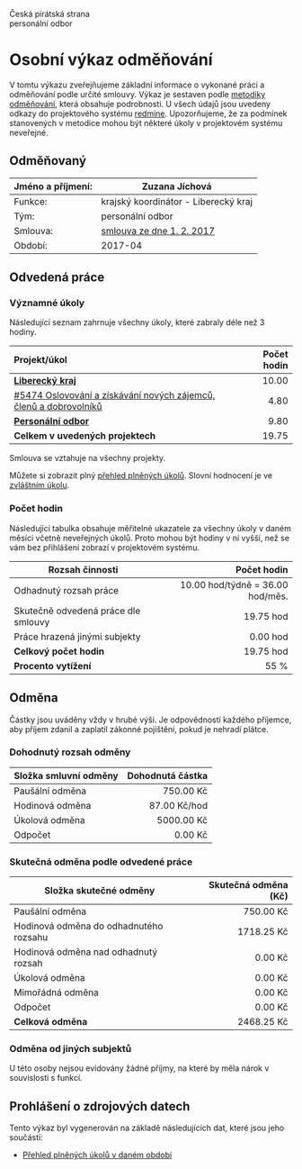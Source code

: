 Česká pirátská strana  
personální odbor

Osobní výkaz odměňování
=======================

V tomtu výkazu zveřejňujeme základní informace o vykonané práci a odměňování
podle určité smlouvy. Výkaz je sestaven podle [metodiky odměňování][metodika],
která obsahuje podrobnosti. U všech údajů jsou uvedeny odkazy do projektového
systému [redmine](https://redmine.pirati.cz). Upozorňujeme, že za podmínek
stanovených v metodice mohou být některé úkoly v projektovém systému neveřejné.

Odměňovaný
----------

Jméno a příjmení:                      | Zuzana Jíchová
-----------------------                | --------------------
Funkce:                                | krajský koordinátor - Liberecký kraj
Tým:                                   | personální odbor
Smlouva:                               | [smlouva ze dne 1. 2. 2017][smlouva]
Období:                                | 2017-04


Odvedená práce
--------------

### Významné úkoly

Následující seznam zahrnuje všechny úkoly, které zabraly déle než 3 hodiny.

| Projekt/úkol                                                               |   Počet hodin |
|:---------------------------------------------------------------------------|--------------:|
| **[Liberecký kraj][p82]**                                                  |         10.00 |
| [#5474 Oslovování a získávání nových zájemců, členů a dobrovolníků][t5474] |          4.80 |
| **[Personální odbor][p41]**                                                |          9.80 |
| **Celkem v uvedených projektech**                                          |         19.75 |

Smlouva se vztahuje na všechny projekty. 

Můžete si zobrazit plný [přehled plněných úkolů][tasklist].
Slovní hodnocení je ve [zvláštním úkolu][hodnoceni].


### Počet hodin

Následující tabulka obsahuje měřitelné ukazatele za všechny úkoly v daném měsíci
včetně neveřejných úkolů. Proto mohou být hodiny v ní vyšší, než se vám bez
přihlášení zobrazí v projektovém systému.

Rozsah činnosti                        | Počet hodin
--------------                         | ----------:
Odhadnutý rozsah práce                 |  10.00 hod/týdně =  36.00 hod/měs.
Skutečně odvedená práce dle smlouvy    |  19.75 hod
Práce hrazená jinými subjekty          |   0.00 hod
**Celkový počet hodin**                |  19.75 hod
**Procento vytížení**                  |   55 %

Odměna
------

Částky jsou uváděny vždy v hrubé výši. Je odpovědností každého příjemce, aby
příjem zdanil a zaplatil zákonné pojištění, pokud je nehradí plátce.

### Dohodnutý rozsah odměny

Složka smluvní odměny                  | Dohodnutá částka
----------------                       | ------------------:
Paušální odměna                        |   750.00 Kč
Hodinová odměna                        |    87.00 Kč/hod
Úkolová odměna                         |  5000.00 Kč
Odpočet                                |     0.00 Kč

### Skutečná odměna podle odvedené práce

Složka skutečné odměny                 | Skutečná odměna (Kč)
---------------------                  | ---------------------:
Paušální odměna                        |   750.00 Kč
Hodinová odměna do odhadnutého rozsahu |  1718.25 Kč
Hodinová odměna nad odhadnutý rozsah   |     0.00 Kč
Úkolová odměna                         |     0.00 Kč
Mimořádná odměna                       |     0.00 Kč
Odpočet                                |     0.00 Kč
**Celková odměna**                     |  2468.25 Kč


### Odměna od jiných subjektů

U této osoby nejsou evidovány žádné příjmy, na které by měla nárok v souvislosti s funkcí.


Prohlášení o zdrojových datech
------------------------------

Tento výkaz byl vygenerován na základě následujících dat, které jsou jeho součástí:

* [Přehled plněných úkolů v daném období](user_report.csv)

[hodnoceni]: https://redmine.pirati.cz/issues/5234
[metodika]: https://redmine.pirati.cz/projects/po/wiki/Odmenovani


[p82]: https://redmine.pirati.cz/time_entries?c[]=project&c[]=user&c[]=activity&c[]=issue&c[]=hours&c[]=cf_16&c[]=spent_on&f[]=spent_on&f[]=user_id&f[]=&op[spent_on]=><&op[user_id]==&utf8=%E2%9C%93&v[spent_on][]=2017-04-01&v[spent_on][]=2017-04-30&v[user_id][]=2&v[user_id][]=5&v[user_id][]=9&f[]=project_id&op[project_id]==&v[project_id][]=82

[t5474]: https://redmine.pirati.cz/issues/5474/time_entries?c[]=project&c[]=user&c[]=activity&c[]=issue&c[]=hours&c[]=cf_16&c[]=spent_on&f[]=spent_on&f[]=user_id&f[]=&op[spent_on]=><&op[user_id]==&utf8=%E2%9C%93&v[spent_on][]=2017-04-01&v[spent_on][]=2017-04-30&v[user_id][]=2&v[user_id][]=5&v[user_id][]=9

[p41]: https://redmine.pirati.cz/time_entries?c[]=project&c[]=user&c[]=activity&c[]=issue&c[]=hours&c[]=cf_16&c[]=spent_on&f[]=spent_on&f[]=user_id&f[]=&op[spent_on]=><&op[user_id]==&utf8=%E2%9C%93&v[spent_on][]=2017-04-01&v[spent_on][]=2017-04-30&v[user_id][]=2&v[user_id][]=5&v[user_id][]=9&f[]=project_id&op[project_id]==&v[project_id][]=41



[tasklist]: https://redmine.pirati.cz/time_entries?c[]=project&c[]=user&c[]=activity&c[]=issue&c[]=hours&c[]=cf_16&c[]=spent_on&f[]=spent_on&f[]=user_id&f[]=&op[spent_on]=><&op[user_id]==&utf8=%E2%9C%93&v[spent_on][]=2017-04-01&v[spent_on][]=2017-04-30&v[user_id][]=259

[smlouva]: https://smlouvy.pirati.cz/smlouvy/2017/02/01/kk-jichova/
